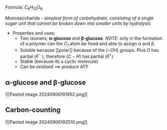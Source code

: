Formula: $C_6H_{12}O_6$

Monosaccharide - *simplest form of carbohydrate, consisting of a single sugar unit that cannot be broken down into smaller units by hydrolysis*

* Properties and uses:
	* Two isomers; **α-glucose** and **β-glucose**. *NOTE*: only in the formation of a polymer can the $C_1$ atom be fixed and able to assign α and β.
	* Soluble because [[polar]] because of the ($-OH$) groups. Plus $O$ has partial ($\delta^-$ ), therefore ($C-H$) has partial ($\delta^+$)
	*  Stable (because its a cyclic molecule)
	* Can be oxidised $\implies$ produce ATP

## α-glucose and β-glucose
![[Pasted image 20240906191952.png]]
## Carbon-counting
![[Pasted image 20240906192510.png]]
